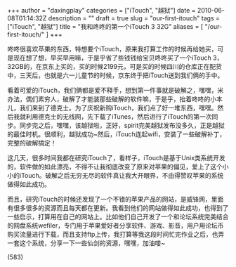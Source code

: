 +++
author = "daxingplay"
categories = ["iTouch", "越狱"]
date = 2010-06-08T01:14:32Z
description = ""
draft = true
slug = "our-first-itouch"
tags = ["iTouch", "越狱"]
title = "我和咚咚的第一个iTouch 3 32G"
aliases = [
    "/our-first-itouch/"
]
+++


咚咚很喜欢苹果的东西，特想要个iTouch，原来我打算工作的时候再给她买，可是现在想了想，早买早用嘛，于是乎省了些钱钱给宝贝咚咚买了一个iTouch 3，32GB的，在京东上买的，买的时候2199元，可是买的时候四川的仓库正在配货中，三天后，也就是六一儿童节的时候，京东终于把iTouch送到我们俩的手中。

看着可爱的iTouch，我们俩都是爱不释手，想到第一件事就是破解之，嘿嘿，米办法，偶们素穷人，破解了才能装那些破解的软件嘛，于是乎，抬着咚咚的小本儿，我们来到了德克士。为了庆祝新购iTouch，我们点了好一堆东西，嘿嘿。然后我就利用德克士的无线网，先下载了iTunes，然后进行了iTouch的第一次同步。同步完之后，嘿嘿，该越狱啦，正好，spirit完美越狱发布没多久，正是越狱的最佳时机。很顺利，越狱成功~然后，iTouch连起wifi，安装了一些破解补丁，完整的破解搞定！

这几天，很多时间我都在研究iTouch了，看样子，iTouch是基于Unix类系统开发的，软件做的如此漂亮，不得不让我彻底改变了原来对苹果的偏见，爱上了这个小小的iTouch。破解之后无穷无尽的软件真让我大开眼界，不由得赞叹苹果的系统做得如此成功。

而且，研究iTouch的时候还发现了一个不错的苹果产品的网站，是威锋网，里面有很多很多的资源而且每天都在更新。我看到他们的网站做得如此成功，也得到了一些启示，打算用在自己的网站上。比如他们自己开发了一个和论坛系统完美结合的网盘系统wefiler，专门用于苹果爱好者分享软件、游戏、影音，用户用论坛币购买流量进行下载，而且支持ftp上传，我打算等我这段时间忙完作业之后，也弄一套这个系统，分享一下一些仙剑的资源，嘿嘿，加油喽~

 (583)


